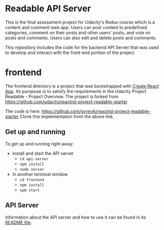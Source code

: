 # Readable API Server

This is the final assessment project for Udacity's Redux course which is a content and comment web app. Users can post content to predefined categories, comment on their posts and other users' posts, and vote on posts and comments. Users can also edit and delete posts and comments.

This repository includes the code for the backend API Server that was used to develop and interact with the front-end portion of the project.

# frontend

The frontend directory is a project that was bootstrapped with [Create React App](https://github.com/facebookincubator/create-react-app). Its puropose is to satisfy the requirements in the Udacity Project Readable - Project Overview. The project is forked from https://github.com/udacity/reactnd-project-readable-starter

The code is here: https://github.com/gyrevik/reactnd-project-readable-starter
Clone this implementation from the above link.

## Get up and running

To get up and running right away:

* Install and start the API server
    - `cd api-server`
    - `npm install`
    - `node server`
* In another terminal window
    - `cd frontend`
    - `npm install`
    - `npm start`

## API Server

Information about the API server and how to use it can be found in its [README file](api-server/README.md).
